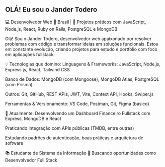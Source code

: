 ## OLÁ! Eu sou o Jander Todero

💻 Desenvolvedor Web
📍 Brasil | 🚀 Projetos práticos com JavaScript, Node.js, React, Ruby on Rails, PostgreSQL e MongoDB

Olá! Sou o Jander Todero, desenvolvedor web apaixonado por resolver problemas com código e transformar ideias em soluções funcionais. Estou em constante evolução, criando projetos para estudo e portfólio com foco em aplicações fullstack.

💡 Tecnologias que domino:
Linguagens & Frameworks: JavaScript, Node.js, Express.js, React, Tailwind CSS

Banco de Dados: MongoDB (com Mongoose), MongoDB Atlas, PostgreSQL (com Prisma).

Outros: Git, GitHub, REST APIs, JWT, Vite, Context API, Hooks, Swiper.js

Ferramentas & Versionamento: VS Code, Postman, Git, Figma (básico)

📌 Atualmente:
Desenvolvendo um Dashboard Financeiro Fullstack com Express, MongoDB e React

Praticando integração com APIs públicas (TMDB, entre outras)

Estudando padrões de autenticação, boas práticas e arquitetura de software

📚 Estudante de Sistema da Informação
🔎 Buscando oportunidades como Desenvolvedor Full Stack

